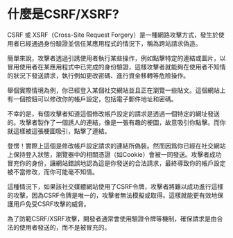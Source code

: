 # 什麼是CSRF/XSRF?

CSRF 或 XSRF（Cross-Site Request Forgery）是一種網路攻擊方式，發生於使用者已經通過身份驗證並信任某應用程式的情況下，稱為跨站請求偽造。

簡單來說，攻擊者透過引誘使用者執行某些操作，例如點擊特定的連結或圖片，以冒用使用者在某應用程式中已完成的身份驗證，這樣攻擊者就能夠在使用者不知情的狀況下發送請求，執行例如更改密碼、進行資金移轉等危險操作。

舉個實際情境為例，你已經登入某個社交網站並且正在瀏覽一些貼文。這個網站上有一個按鈕可以修改你的帳戶設定，包括電子郵件地址和密碼。

不幸的是，有個攻擊者知道這個修改帳戶設定的請求是透過一個特定的網址發送的。攻擊者製作了一個誘人的連結，像是一張有趣的梗圖，故意吸引你點擊。而你就這樣被這張梗圖吸引，點擊了連結。

登愣！實際上這個是修改帳戶設定請求的連結所偽裝。然而因爲你已經在社交網站上保持登入狀態，瀏覽器中的相關憑證（如Cookie）會被一同發送。攻擊者成功冒充你的身份，讓網站錯誤地認為這是你發送的合法請求，最終導致你的帳戶設定被不當修改，而你可能毫不知情。

這種情況下，如果該社交媒體網站使用了CSRF令牌，攻擊者將難以成功進行這樣的攻擊，因為CSRF令牌是唯一的，攻擊者無法模擬或取得。這樣就能更有效地保護用戶免受CSRF攻擊的威脅。

為了防範CSRF/XSRF攻擊，開發者通常會使用驗證令牌等機制，確保請求是由合法的使用者發送的，而不是被冒充的。

